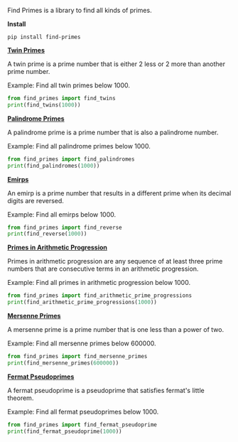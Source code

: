 Find Primes is a library to find all kinds of primes.

**Install**
```shell
pip install find-primes
```
**[Twin Primes](https://en.wikipedia.org/wiki/Twin_prime)**

A twin prime is a prime number that is either 2 less or 2 more than another prime number.

Example: Find all twin primes below 1000.
```python
from find_primes import find_twins
print(find_twins(1000))
```

**[Palindrome Primes](https://en.wikipedia.org/wiki/Palindromic_prime)**

A palindrome prime is a prime number that is also a palindrome number.

Example: Find all palindrome primes below 1000.
```python
from find_primes import find_palindromes
print(find_palindromes(1000))
```

**[Emirps](https://en.wikipedia.org/wiki/Emirp)**

An emirp is a prime number that results in a different prime when its decimal digits are reversed.

Example: Find all emirps below 1000.
```python
from find_primes import find_reverse
print(find_reverse(1000))
```

**[Primes in Arithmetic Progression](https://en.wikipedia.org/wiki/Primes_in_arithmetic_progression)**

Primes in arithmetic progression are any sequence of at least three prime numbers that are consecutive terms in an arithmetic progression.

Example: Find all primes in arithmetic progression below 1000.
```python
from find_primes import find_arithmetic_prime_progressions
print(find_arithmetic_prime_progressions(1000))
```

**[Mersenne Primes](https://en.wikipedia.org/wiki/Mersenne_prime)**

A mersenne prime is a prime number that is one less than a power of two.

Example: Find all mersenne primes below 600000.
```python
from find_primes import find_mersenne_primes
print(find_mersenne_primes(600000))
```

**[Fermat Pseudoprimes](https://en.wikipedia.org/wiki/Fermat_pseudoprime)**

A fermat pseudoprime is a pseudoprime that satisfies fermat's little theorem.

Example: Find all fermat pseudoprimes below 1000.
```python
from find_primes import find_fermat_pseudoprime
print(find_fermat_pseudoprime(1000))
```